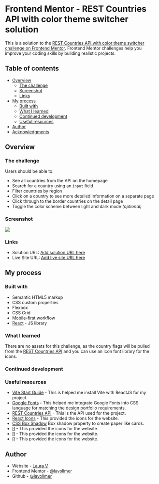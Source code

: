 # Frontend Mentor - REST Countries API with color theme switcher solution

This is a solution to the [REST Countries API with color theme switcher challenge on Frontend Mentor](https://www.frontendmentor.io/challenges/rest-countries-api-with-color-theme-switcher-5cacc469fec04111f7b848ca). Frontend Mentor challenges help you improve your coding skills by building realistic projects. 

## Table of contents

- [Overview](#overview)
  - [The challenge](#the-challenge)
  - [Screenshot](#screenshot)
  - [Links](#links)
- [My process](#my-process)
  - [Built with](#built-with)
  - [What I learned](#what-i-learned)
  - [Continued development](#continued-development)
  - [Useful resources](#useful-resources)
- [Author](#author)
- [Acknowledgments](#acknowledgments)

## Overview

### The challenge

Users should be able to:

- See all countries from the API on the homepage
- Search for a country using an `input` field
- Filter countries by region
- Click on a country to see more detailed information on a separate page
- Click through to the border countries on the detail page
- Toggle the color scheme between light and dark mode *(optional)*

### Screenshot

![](./screenshot.jpg)


### Links

- Solution URL: [Add solution URL here](https://your-solution-url.com)
- Live Site URL: [Add live site URL here](https://your-live-site-url.com)

## My process

### Built with

- Semantic HTML5 markup
- CSS custom properties
- Flexbox
- CSS Grid
- Mobile-first workflow
- [React](https://reactjs.org/) - JS library

### What I learned

There are no assets for this challenge, as the country flags will be pulled from the [REST Countries API](https://restcountries.com) and you can use an icon font library for the icons.

### Continued development


### Useful resources

- [Vite Start Guide](https://vite.dev/guide/) - This is helped me install Vite with ReactJS for my project.
- [Google Fonts](https://www.w3schools.com/css/css_font_google.asp) - This helped me integrate Google Fonts into CSS language for matching the design portfolio requirements.
- [REST Countries API](https://restcountries.com/) - This is the API used for the project.
- [React Icons](https://react-icons.github.io/react-icons/search/#q=) - This provided the icons for the website.
- [CSS Box Shadow](https://www.w3schools.com/css/css3_shadows_box.asp) Box shadow property to create paper like cards.
- [R](h) - This provided the icons for the website.
- [R](h) - This provided the icons for the website.
- [R](h) - This provided the icons for the website.

## Author

- Website - [Laura V](www.lauradeveloper.com)
- Frontend Mentor - [@lavollmer](https://www.frontendmentor.io/profile/lavollmer)
- Github - [@lavollmer](https://github.com/lavollmer)



